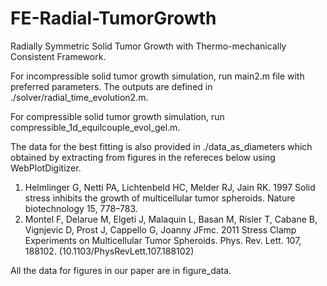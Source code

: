 # FE-Radial-TumorGrowth
Radially Symmetric Solid Tumor Growth with Thermo-mechanically Consistent Framework.

For incompressible solid tumor growth simulation, run main2.m file with preferred parameters. The outputs are defined in ./solver/radial_time_evolution2.m.

For compressible solid tumor growth simulation, run compressible_1d_equilcouple_evol_gel.m.

The data for the best fitting is also provided in ./data_as_diameters which obtained by extracting from figures in the refereces below using WebPlotDigitizer. 

1) Helmlinger G, Netti PA, Lichtenbeld HC, Melder RJ, Jain RK. 1997 Solid stress inhibits the
growth of multicellular tumor spheroids. Nature biotechnology 15, 778–783.
2) Montel F, Delarue M, Elgeti J, Malaquin L, Basan M, Risler T, Cabane B, Vignjevic D, Prost J,
Cappello G, Joanny JFmc. 2011 Stress Clamp Experiments on Multicellular Tumor Spheroids.
Phys. Rev. Lett. 107, 188102. (10.1103/PhysRevLett.107.188102)

All the data for figures in our paper are in figure_data.

